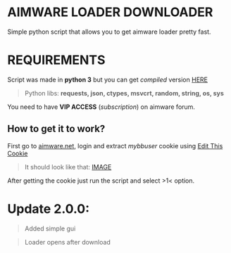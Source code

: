 # AIMWARE LOADER DOWNLOADER

Simple python script that allows you to get aimware loader pretty fast.


# REQUIREMENTS

Script was made in **python 3** but you can get *compiled* version [HERE](https://github.com/DrakewildX/Aimware_downloader/releases/tag/1.0.0)
>Python libs: **requests, json, ctypes, msvcrt, random, string, os, sys** 

You need to have **VIP ACCESS** (*subscription*) on aimware forum.

## How to get it to work?

First go to [aimware.net](https://aimware.net/forum/index.php), login and extract *mybbuser* cookie using [Edit This Cookie](https://chrome.google.com/webstore/detail/editthiscookie/fngmhnnpilhplaeedifhccceomclgfbg)
>It should look like that: [IMAGE](https://i.imgur.com/YJEOUpv.png)

After getting the cookie just run the script and select >1< option.



# Update 2.0.0:
>Added simple gui

>Loader opens after download


